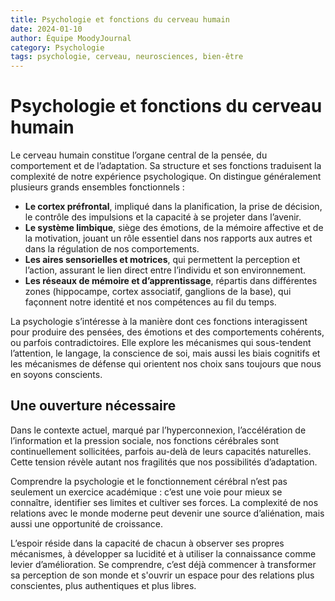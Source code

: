 ```yaml
---
title: Psychologie et fonctions du cerveau humain
date: 2024-01-10
author: Équipe MoodyJournal
category: Psychologie
tags: psychologie, cerveau, neurosciences, bien-être
---
```


# Psychologie et fonctions du cerveau humain

Le cerveau humain constitue l’organe central de la pensée, du comportement et de l’adaptation. Sa structure et ses fonctions traduisent la complexité de notre expérience psychologique. On distingue généralement plusieurs grands ensembles fonctionnels :  

- **Le cortex préfrontal**, impliqué dans la planification, la prise de décision, le contrôle des impulsions et la capacité à se projeter dans l’avenir.  
- **Le système limbique**, siège des émotions, de la mémoire affective et de la motivation, jouant un rôle essentiel dans nos rapports aux autres et dans la régulation de nos comportements.  
- **Les aires sensorielles et motrices**, qui permettent la perception et l’action, assurant le lien direct entre l’individu et son environnement.  
- **Les réseaux de mémoire et d’apprentissage**, répartis dans différentes zones (hippocampe, cortex associatif, ganglions de la base), qui façonnent notre identité et nos compétences au fil du temps.  

La psychologie s’intéresse à la manière dont ces fonctions interagissent pour produire des pensées, des émotions et des comportements cohérents, ou parfois contradictoires. Elle explore les mécanismes qui sous-tendent l’attention, le langage, la conscience de soi, mais aussi les biais cognitifs et les mécanismes de défense qui orientent nos choix sans toujours que nous en soyons conscients.

## Une ouverture nécessaire  

Dans le contexte actuel, marqué par l’hyperconnexion, l’accélération de l’information et la pression sociale, nos fonctions cérébrales sont continuellement sollicitées, parfois au-delà de leurs capacités naturelles. Cette tension révèle autant nos fragilités que nos possibilités d’adaptation.  

Comprendre la psychologie et le fonctionnement cérébral n’est pas seulement un exercice académique : c’est une voie pour mieux se connaître, identifier ses limites et cultiver ses forces. La complexité de nos relations avec le monde moderne peut devenir une source d’aliénation, mais aussi une opportunité de croissance.  

L’espoir réside dans la capacité de chacun à observer ses propres mécanismes, à développer sa lucidité et à utiliser la connaissance comme levier d’amélioration. Se comprendre, c’est déjà commencer à transformer sa perception de son monde et s'ouvrir un espace pour des relations plus conscientes, plus authentiques et plus libres.